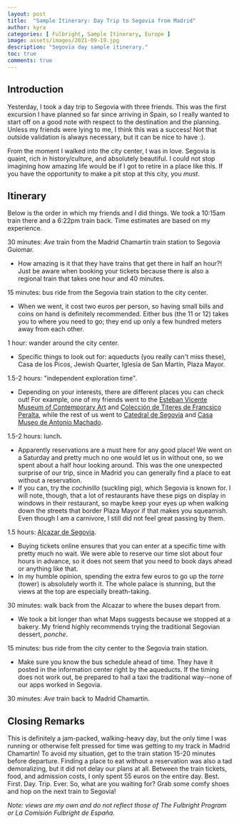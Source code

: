```yaml
---
layout: post
title:  "Sample Itinerary: Day Trip to Segovia from Madrid"
author: kyra
categories: [ Fulbright, Sample Itinerary, Europe ]
image: assets/images/2021-09-19.jpg
description: "Segovia day sample itinerary."
toc: true
comments: true
---
```


## Introduction

Yesterday, I took a day trip to Segovia with three friends. This was the first excursion I have planned so far since arriving in Spain, so I really wanted to start off on a good note with respect to the destination and the planning. Unless my friends were lying to me, I think this was a success! Not that outside validation is always necessary, but it can be nice to have :).

From the moment I walked into the city center, I was in love. Segovia is quaint, rich in history/culture, and absolutely beautiful. I could not stop imagining how amazing life would be if I got to retire in a place like this. If you have the opportunity to make a pit stop at this city, you _must_.

## Itinerary

Below is the order in which my friends and I did things. We took a 10:15am train there and a 6:22pm train back. Time estimates are based on my experience.

30 minutes: _Ave_ train from the Madrid Chamartín train station to Segovia Guiomar.
- How amazing is it that they have trains that get there in half an hour?! Just be aware when booking your tickets because there is also a regional train that takes one hour and 40 minutes.

15 minutes: bus ride from the Segovia train station to the city center.
- When we went, it cost two euros per person, so having small bills and coins on hand is definitely recommended. Either bus (the 11 or 12) takes you to where you need to go; they end up only a few hundred meters away from each other.

1 hour: wander around the city center.
- Specific things to look out for: aqueducts (you really can't miss these), Casa de los Picos, Jewish Quarter, Iglesia de San Martín, Plaza Mayor.

1.5-2 hours: "independent exploration time".
- Depending on your interests, there are different places you can check out! For example, one of my friends went to the [Esteban Vicente Museum of Contemporary Art](https://www.museoestebanvicente.es/es/inicio/) and [Colección de Titeres de Francsico Peralta](http://titeres.turismodesegovia.com/), while the rest of us went to [Catedral de Segovia](https://catedralsegovia.es/) and [Casa Museo de Antonio Machado](http://machado.turismodesegovia.com/es/casa-museo-de-antonio-machado).

1.5-2 hours: lunch.
- Apparently reservations are a must here for any good place! We went on a Saturday and pretty much no one would let us in without one, so we spent about a half hour looking around. This was the one unexpected surprise of our trip, since in Madrid you can generally find a place to eat without a reservation.
- If you can, try the _cochinillo_ (suckling pig), which Segovia is known for. I will note, though, that a lot of restaurants have these pigs on display in windows in their restaurant, so maybe keep your eyes up when walking down the streets that border Plaza Mayor if that makes you squeamish. Even though I am a carnivore, I still did not feel great passing by them.

1.5 hours: [Alcazar de Segovia](https://www.alcazardesegovia.com/).
- Buying tickets online ensures that you can enter at a specific time with pretty much no wait. We were able to reserve our time slot about four hours in advance, so it does not seem that you need to book days ahead or anything like that.
- In my humble opinion, spending the extra few euros to go up the _torre_ (tower) is absolutely worth it. The whole palace is stunning, but the views at the top are especially breath-taking.

30 minutes: walk back from the Alcazar to where the buses depart from.
- We took a bit longer than what Maps suggests because we stopped at a bakery. My friend highly recommends trying the traditional Segovian dessert, _ponche_.

15 minutes: bus ride from the city center to the Segovia train station.
- Make sure you know the bus schedule ahead of time. They have it posted in the information center right by the aqueducts. If the timing does not work out, be prepared to hail a taxi the traditional way--none of our apps worked in Segovia.

30 minutes: _Ave_ train back to Madrid Chamartín.

## Closing Remarks

This is definitely a jam-packed, walking-heavy day, but the only time I was running or otherwise felt pressed for time was getting to my track in Madrid Chamartín! To avoid my situation, get to the train station 15-20 minutes before departure. Finding a place to eat without a reservation was also a tad demoralizing, but it did not delay our plans at all. Between the train tickets, food, and admission costs, I only spent 55 euros on the entire day. Best. First. Day. Trip. Ever. So, what are you waiting for? Grab some comfy shoes and hop on the next train to Segovia!

_Note: views are my own and do not reflect those of The Fulbright Program or La Comisión Fulbright de España._